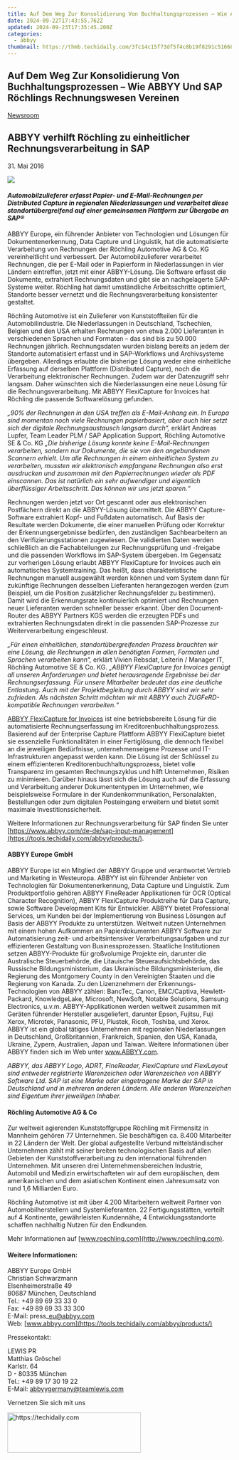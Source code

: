 ```yaml
---
title: Auf Dem Weg Zur Konsolidierung Von Buchhaltungsprozessen – Wie ABBYY Und SAP Röchlings Rechnungswesen Vereinen
date: 2024-09-22T17:43:55.762Z
updated: 2024-09-23T17:35:45.200Z
categories:
  - abbyy
thumbnail: https://thmb.techidaily.com/3fc14c15f73df5f4c8b19f8291c51668294576df82a5964da7eda1f1831694f2.jpg
---
```


## Auf Dem Weg Zur Konsolidierung Von Buchhaltungsprozessen – Wie ABBYY Und SAP Röchlings Rechnungswesen Vereinen

[Newsroom](https://tools.techidaily.com/abbyy/products/)

## ABBYY verhilft Röchling zu einheitlicher Rechnungsverarbeitung in SAP

31\. Mai 2016

![](https://content.abbyy.com/-/media/project/abbyy/abbyy/branchtemplates/shutterstock_1272462163_1296-x-729.jpg?h=729&iar=0&w=1296)

#### _Automobilzulieferer erfasst Papier- und E-Mail-Rechnungen per Distributed Capture in regionalen Niederlassungen und verarbeitet diese standortübergreifend auf einer gemeinsamen Plattform zur Übergabe an SAP®_

  
ABBYY Europe, ein führender Anbieter von Technologien und Lösungen für Dokumentenerkennung, Data Capture und Linguistik, hat die automatisierte Verarbeitung von Rechnungen der Röchling Automotive AG & Co. KG vereinheitlicht und verbessert. Der Automobilzulieferer verarbeitet Rechnungen, die per E-Mail oder in Papierform in Niederlassungen in vier Ländern eintreffen, jetzt mit einer ABBYY-Lösung. Die Software erfasst die Dokumente, extrahiert Rechnungsdaten und gibt sie an nachgelagerte SAP-Systeme weiter. Röchling hat damit umständliche Arbeitsschritte optimiert, Standorte besser vernetzt und die Rechnungsverarbeitung konsistenter gestaltet.  
  
Röchling Automotive ist ein Zulieferer von Kunststoffteilen für die Automobilindustrie. Die Niederlassungen in Deutschland, Tschechien, Belgien und den USA erhalten Rechnungen von etwa 2.000 Lieferanten in verschiedenen Sprachen und Formaten – das sind bis zu 50.000 Rechnungen jährlich. Rechnungsdaten wurden bislang bereits an jedem der Standorte automatisiert erfasst und in SAP-Workflows und Archivsysteme übergeben. Allerdings erlaubte die bisherige Lösung weder eine einheitliche Erfassung auf derselben Plattform (Distributed Capture), noch die Verarbeitung elektronischer Rechnungen. Zudem war der Datenzugriff sehr langsam. Daher wünschten sich die Niederlassungen eine neue Lösung für die Rechnungsverarbeitung. Mit ABBYY FlexiCapture for Invoices hat Röchling die passende Softwarelösung gefunden.  
  
_„90% der Rechnungen in den USA treffen als E-Mail-Anhang ein. In Europa sind momentan noch viele Rechnungen papierbasiert, aber auch hier setzt sich der digitale Rechnungsaustausch langsam durch“,_ erklärt Andreas Lupfer, Team Leader PLM / SAP Application Support, Röchling Automotive SE & Co. KG _„Die bisherige Lösung konnte keine E-Mail-Rechnungen verarbeiten, sondern nur Dokumente, die sie von den angebundenen Scannern erhielt. Um alle Rechnungen in einem einheitlichen System zu verarbeiten, mussten wir elektronisch empfangene Rechnungen also erst ausdrucken und zusammen mit den Papierrechnungen wieder als PDF einscannen. Das ist natürlich ein sehr aufwendiger und eigentlich überflüssiger Arbeitsschritt. Das können wir uns jetzt sparen.“_ 
  
Rechnungen werden jetzt vor Ort gescannt oder aus elektronischen Postfächern direkt an die ABBYY-Lösung übermittelt. Die ABBYY Capture-Software extrahiert Kopf- und Fußdaten automatisch. Auf Basis der Resultate werden Dokumente, die einer manuellen Prüfung oder Korrektur der Erkennungsergebnisse bedürfen, den zuständigen Sachbearbeitern an den Verifizierungsstationen zugewiesen. Die validierten Daten werden schließlich an die Fachabteilungen zur Rechnungsprüfung und -freigabe und die passenden Workflows im SAP-System übergeben. Im Gegensatz zur vorherigen Lösung erlaubt ABBYY FlexiCapture for Invoices auch ein automatisches Systemtraining. Das heißt, dass charakteristische Rechnungen manuell ausgewählt werden können und vom System dann für zukünftige Rechnungen desselben Lieferanten herangezogen werden (zum Beispiel, um die Position zusätzlicher Rechnungsfelder zu bestimmen). Damit wird die Erkennungsrate kontinuierlich optimiert und Rechnungen neuer Lieferanten werden schneller besser erkannt. Über den Document-Router des ABBYY Partners KGS werden die erzeugten PDFs und extrahierten Rechnungsdaten direkt in die passenden SAP-Prozesse zur Weiterverarbeitung eingeschleust.  
  
_„Für einen einheitlichen, standortübergreifenden Prozess brauchten wir eine Lösung, die Rechnungen in allen benötigten Formen, Formaten und Sprachen verarbeiten kann“,_ erklärt Vivien Rebsdat, Leiterin / Manager IT, Röchling Automotive SE & Co. KG. _„ABBYY FlexiCapture for Invoices genügt all unseren Anforderungen und bietet herausragende Ergebnisse bei der Rechnungserfassung. Für unsere Mitarbeiter bedeutet das eine deutliche Entlastung. Auch mit der Projektbegleitung durch ABBYY sind wir sehr zufrieden. Als nächsten Schritt möchten wir mit ABBYY auch ZUGFeRD-kompatible Rechnungen verarbeiten.“_ 
  
[ABBYY FlexiCapture for Invoices](https://tools.techidaily.com/abbyy/products/) ist eine betriebsbereite Lösung für die automatisierte Rechnungserfassung im Kreditorenbuchhaltungsprozess. Basierend auf der Enterprise Capture Plattform ABBYY FlexiCapture bietet sie essenzielle Funktionalitäten in einer Fertiglösung, die dennoch flexibel an die jeweiligen Bedürfnisse, unternehmenseigene Prozesse und IT-Infrastrukturen angepasst werden kann. Die Lösung ist der Schlüssel zu einem effizienteren Kreditorenbuchhaltungsprozess, bietet volle Transparenz im gesamten Rechnungszyklus und hilft Unternehmen, Risiken zu minimieren. Darüber hinaus lässt sich die Lösung auch auf die Erfassung und Verarbeitung anderer Dokumententypen im Unternehmen, wie beispielsweise Formulare in der Kundenkommunikation, Personalakten, Bestellungen oder zum digitalen Posteingang erweitern und bietet somit maximale Investitionssicherheit.  
  
Weitere Informationen zur Rechnungsverarbeitung für SAP finden Sie unter [https://www.abbyy.com/de-de/sap-input-management](https://tools.techidaily.com/abbyy/products/).

#### ABBYY Europe GmbH

ABBYY Europe ist ein Mitglied der ABBYY Gruppe und verantwortet Vertrieb und Marketing in Westeuropa. ABBYY ist ein führender Anbieter von Technologien für Dokumentenerkennung, Data Capture und Linguistik. Zum Produktportfolio gehören ABBYY FineReader Applikationen für OCR (Optical Character Recognition), ABBYY FlexiCapture Produktreihe für Data Capture, sowie Software Development Kits für Entwickler. ABBYY bietet Professional Services, um Kunden bei der Implementierung von Business Lösungen auf Basis der ABBYY Produkte zu unterstützen. Weltweit nutzen Unternehmen mit einem hohen Aufkommen an Papierdokumenten ABBYY Software zur Automatisierung zeit- und arbeitsintensiver Verarbeitungsaufgaben und zur effizienteren Gestaltung von Businessprozessen. Staatliche Institutionen setzen ABBYY-Produkte für großvolumige Projekte ein, darunter die Australische Steuerbehörde, die Litauische Steueraufsichtsbehörde, das Russische Bildungsministerium, das Ukrainische Bildungsministerium, die Regierung des Montgomery County in den Vereinigten Staaten und die Regierung von Kanada. Zu den Lizenznehmern der Erkennungs-Technologien von ABBYY zählen: BancTec, Canon, EMC/Captiva, Hewlett-Packard, KnowledgeLake, Microsoft, NewSoft, Notable Solutions, Samsung Electronics, u.v.m. ABBYY-Applikationen werden weltweit zusammen mit Geräten führender Hersteller ausgeliefert, darunter Epson, Fujitsu, Fuji Xerox, Microtek, Panasonic, PFU, Plustek, Ricoh, Toshiba, und Xerox. ABBYY ist ein global tätiges Unternehmen mit regionalen Niederlassungen in Deutschland, Großbritannien, Frankreich, Spanien, den USA, Kanada, Ukraine, Zypern, Australien, Japan und Taiwan. Weitere Informationen über ABBYY finden sich im Web unter www.ABBYY.com.

_ABBYY, das ABBYY Logo, ADRT, FineReader, FlexiCapture und FlexiLayout sind entweder registrierte Warenzeichen oder Warenzeichen von ABBYY Software Ltd. SAP ist eine Marke oder eingetragene Marke der SAP in Deutschland und in mehreren anderen Ländern. Alle anderen Warenzeichen sind Eigentum ihrer jeweiligen Inhaber._

#### Röchling Automotive AG & Co

Zur weltweit agierenden Kunststoffgruppe Röchling mit Firmensitz in Mannheim gehören 77 Unternehmen. Sie beschäftigen ca. 8.400 Mitarbeiter in 22 Ländern der Welt. Der global aufgestellte Verbund mittelständischer Unternehmen zählt mit seiner breiten technologischen Basis auf allen Gebieten der Kunststoffverarbeitung zu den international führenden Unternehmen. Mit unseren drei Unternehmensbereichen Industrie, Automobil und Medizin erwirtschafteten wir auf dem europäischen, dem amerikanischen und dem asiatischen Kontinent einen Jahresumsatz von rund 1,6 Milliarden Euro.

Röchling Automotive ist mit über 4.200 Mitarbeitern weltweit Partner von Automobilherstellern und Systemlieferanten. 22 Fertigungsstätten, verteilt auf 4 Kontinente, gewährleisten Kundennähe, 4 Entwicklungsstandorte schaffen nachhaltig Nutzen für den Endkunden.

Mehr Informationen auf [www.roechling.com](http://www.roechling.com).

#### Weitere Informationen:

ABBYY Europe GmbH  
Christian Schwarzmann  
Elsenheimerstraße 49   
80687 München, Deutschland   
Tel.: +49 89 69 33 33 0  
Fax: +49 89 69 33 33 300  
E-Mail: press\_eu@abbyy.com  
Web: [www.abbyy.com](https://tools.techidaily.com/abbyy/products/) 

Pressekontakt:

LEWIS PR  
Matthias Gröschel  
Karlstr. 64  
D - 80335 München  
Tel.: +49 89 17 30 19 22  
E-Mail: [abbyygermany@teamlewis.com](https://tools.techidaily.com/abbyy/products/) 

Vernetzen Sie sich mit uns

<ins class="adsbygoogle"
     style="display:block"
     data-ad-format="autorelaxed"
     data-ad-client="ca-pub-7571918770474297"
     data-ad-slot="1223367746"></ins>

<ins class="adsbygoogle"
     style="display:block"
     data-ad-client="ca-pub-7571918770474297"
     data-ad-slot="8358498916"
     data-ad-format="auto"
     data-full-width-responsive="true"></ins>



<!-- affiliate ads begin -->
<a href="https://aligracehair.sjv.io/c/5597632/2080342/19272" target="_top" id="2080342">
  <img src="//a.impactradius-go.com/display-ad/19272-2080342" border="0" alt="https://techidaily.com" width="300" height="90"/>
</a>
<img height="0" width="0" src="https://aligracehair.sjv.io/i/5597632/2080342/19272" style="position:absolute;visibility:hidden;" border="0" />
<!-- affiliate ads end -->

